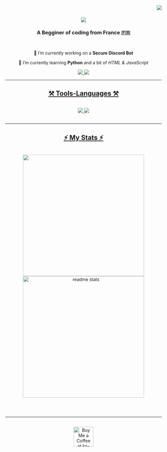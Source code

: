 <img align="right" src="https://visitor-badge.laobi.icu/badge?page_id=PriceOnTop.PriceOnTop" />

<h1 align="center">
    <img src="[https://readme-typing-svg.demolab.com?font=Fira+Code&weight=600&size=19&duration=2000&pause=1000&color=38C2FF&background=09E1FF00&random=false&width=435&lines=Hi+everyone+%F0%9F%91%8B;My+name+is+Lenny%2C+aka+Price;I'm+A+beginner+in+the+world+of+coding;14yo%2C+Paris];" />
</h1>

<h3 align="center">A Begginer of coding from France 🇫🇷</h3>

<br/>

<div align="center">
 
 🔭 I’m currently working on a **Secure Discord Bot**
 
 🌱 I’m currently learning **Python** and a bit of *HTML & JavaScript*

 </div>
 
<div align="center"> 
  <a href="mailto:wpricee75@gmail.com">
    <img src="https://img.shields.io/badge/Gmail-333333?style=for-the-badge&logo=gmail&logoColor=red" />
  <a href="discord.gg/notsetactually">
    <img src="https://img.shields.io/badge/Discord-5865F2?style=for-the-badge&logo=discord&logoColor=white" />
</div>

 <hr/>
 
<h2 align="center">⚒️ Tools-Languages ⚒️</h2>
<br/>
<div align="center">
    <img src="https://skillicons.dev/icons?i=vscode&perline=1" />
    <img src="https://skillicons.dev/icons?i=python,javascript,html" /><br>
</div>

<br/>
<hr/>

<h2 align="center">⚡ My Stats ⚡</h2>
<br>
<div align=center>
  <img width=390 src="https://streak-stats.demolab.com?user=PriceOnTop&theme=blueberry&border_radius=50&locale=fr"/>
  <img width=390 src="https://github-readme-stats.vercel.app/api?username=priceontop&count_private=true&show_icons=true&theme=blueberry&rank_icon=github&border_radius=10" alt="readme stats" />
</div>

<br/><br/>

<hr/>

<br/>

<div align="center">
<a href='https://ko-fi.com/PriceOnTop' target='_blank'><img height='64' style='border:0px;height:64px;' src='https://storage.ko-fi.com/cdn/kofi1.png?v=3' border='0' alt='Buy Me a Coffee at ko-fi.com' /></a>
</div>

<br/>
